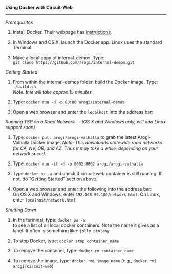 <b>Using Docker with Circuit-Web</b>  
<hr />

*Prerequisites*  

 1. Install Docker. Their webpage has [instructions](https://docs.docker.com/engine/installation/).

 2. In Windows and OS X, launch the Docker app. Linux uses the standard Terminal.

 3. Make a local copy of internal-demos. Type:  
    `git clone https://github.com/arogi/internal-demos.git`


*Getting Started*

 1. From within the internal-demos folder, build the Docker image. Type: `./build.sh`  
    *Note: this will take approx 15 minutes*  

 2. Type: `docker run -d -p 80:80 arogi/internal-demos`  

 3. Open a web browser and enter the `localhost` into the address bar:  


*Running TSP on a Road Network — (OS X and Windows only, will add Linux support soon)*  

 1. Type: `docker pull arogi/arogi-valhalla` to grab the latest Arogi-Valhalla Docker image.
    *Note: This downloads statewide road networks for CA, NV, OR, and AZ. Thus it may take a while, depending on your network speed.*

 2. Type: `docker run -it -d -p 8002:8002 arogi/arogi-valhalla`  

 3. Type `docker ps -a` and check if circuit-web container is still running. If not, do "Getting Started" section above.  

 4. Open a web browser and enter the following into the address bar:  
     On OS X and Windows, enter `192.168.99.100/network.html`. On Linux, enter `localhost/network.html` 


*Shutting Down*  

 1. In the terminal, type: `docker ps -a`  
    to see a list of all local docker containers. Note the name it gives as a label. It often is something like: `jolly_ptolemy`

 2. To stop Docker, type: `docker stop container_name`

 3. To remove the container, type: `docker rm container_name`

 4. To remove the image, type: `docker rmi image_name` (e.g., `docker rmi arogi/circuit-web`)
